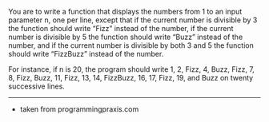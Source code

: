 <div class="md"><p>You are to write a function that displays the numbers from 1 to an input parameter n, one per line, except that if the current number is divisible by 3 the function should write “Fizz” instead of the number, if the current number is divisible by 5 the function should write “Buzz” instead of the number, and if the current number is divisible by both 3 and 5 the function should write “FizzBuzz” instead of the number. </p>
<p>For instance, if n is 20, the program should write 1, 2, Fizz, 4, Buzz, Fizz, 7, 8, Fizz, Buzz, 11, Fizz, 13, 14, FizzBuzz, 16, 17, Fizz, 19, and Buzz on twenty successive lines.</p>
<hr/>
<ul>
<li>taken from programmingpraxis.com</li>
</ul>
</div>
